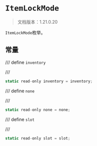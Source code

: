 # `ItemLockMode`

> 文档版本：1.21.0.20

`ItemLockMode`枚举。

## 常量

/// define
`inventory`


///

```js
static read-only inventory = inventory;
```


/// define
`none`


///

```js
static read-only none = none;
```


/// define
`slot`


///

```js
static read-only slot = slot;
```


